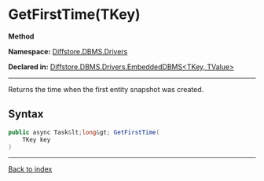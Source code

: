 # GetFirstTime(TKey)

**Method**

**Namespace:** [Diffstore.DBMS.Drivers](Diffstore.DBMS.Drivers.md)

**Declared in:** [Diffstore.DBMS.Drivers.EmbeddedDBMS&lt;TKey, TValue&gt;](Diffstore.DBMS.Drivers.EmbeddedDBMS{TKey,TValue}.md)

------



Returns the time when the first entity snapshot was created.


## Syntax

```csharp
public async Task&lt;long&gt; GetFirstTime(
	TKey key
)
```

------

[Back to index](index.md)